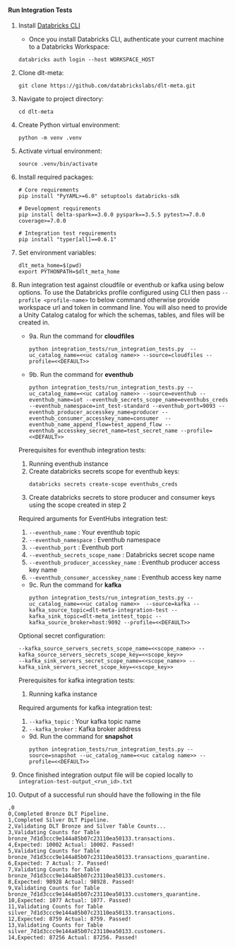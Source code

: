 #### Run Integration Tests
1. Install [Databricks CLI](https://docs.databricks.com/dev-tools/cli/index.html)
    - Once you install Databricks CLI, authenticate your current machine to a Databricks Workspace:

    ```commandline
    databricks auth login --host WORKSPACE_HOST
    ```

2. Clone dlt-meta:
    ```commandline
    git clone https://github.com/databrickslabs/dlt-meta.git
    ```

3. Navigate to project directory:
    ```commandline
    cd dlt-meta
    ```

4. Create Python virtual environment:
    ```commandline
    python -m venv .venv
    ```

5. Activate virtual environment:
    ```commandline
    source .venv/bin/activate
    ```

6. Install required packages:
    ```commandline
    # Core requirements
    pip install "PyYAML>=6.0" setuptools databricks-sdk
    
    # Development requirements
    pip install delta-spark==3.0.0 pyspark==3.5.5 pytest>=7.0.0 coverage>=7.0.0
    
    # Integration test requirements
    pip install "typer[all]==0.6.1"
    ```

7. Set environment variables:
    ```commandline
    dlt_meta_home=$(pwd)
    export PYTHONPATH=$dlt_meta_home
    ```

9. Run integration test against cloudfile or eventhub or kafka using below options. To use the Databricks profile configured using CLI then pass ```--profile <profile-name>``` to below command otherwise provide workspace url and token in command line. You will also need to provide a Unity Catalog catalog for which the schemas, tables, and files will be created in.

    - 9a. Run the command for  **cloudfiles**
        ```commandline
        python integration_tests/run_integration_tests.py  --uc_catalog_name=<<uc catalog name>> --source=cloudfiles --profile=<<DEFAULT>>
        ```

    - 9b. Run the command for **eventhub**
        ```commandline
        python integration_tests/run_integration_tests.py --uc_catalog_name=<<uc catalog name>> --source=eventhub --eventhub_name=iot --eventhub_secrets_scope_name=eventhubs_creds --eventhub_namespace=int_test-standard --eventhub_port=9093 --eventhub_producer_accesskey_name=producer --eventhub_consumer_accesskey_name=consumer  --eventhub_name_append_flow=test_append_flow --eventhub_accesskey_secret_name=test_secret_name --profile=<<DEFAULT>>
        ```
    Prerequisites for eventhub integration tests:
    1. Running eventhub instance
    2. Create databricks secrets scope for eventhub keys:
       ```commandline
       databricks secrets create-scope eventhubs_creds
       ```
    3. Create databricks secrets to store producer and consumer keys using the scope created in step 2

    Required arguments for EventHubs integration test:
    1. `--eventhub_name` : Your eventhub topic
    2. `--eventhub_namespace` : Eventhub namespace
    3. `--eventhub_port` : Eventhub port
    4. `--eventhub_secrets_scope_name` : Databricks secret scope name
    5. `--eventhub_producer_accesskey_name` : Eventhub producer access key name
    6. `--eventhub_consumer_accesskey_name` : Eventhub access key name


    - 9c. Run the command for **kafka**
        ```commandline
        python integration_tests/run_integration_tests.py --uc_catalog_name=<<uc catalog name>>  --source=kafka --kafka_source_topic=dlt-meta-integration-test --kafka_sink_topic=dlt-meta_inttest_topic --kafka_source_broker=host:9092 --profile=<<DEFAULT>>
        ```
    Optional secret configuration:
    ```commandline
    --kafka_source_servers_secrets_scope_name=<<scope_name>> --kafka_source_servers_secrets_scope_key=<<scope_key>>
    --kafka_sink_servers_secret_scope_name=<<scope_name>> --kafka_sink_servers_secret_scope_key=<<scope_key>>
    ```

    Prerequisites for kafka integration tests:
    1. Running kafka instance

    Required arguments for kafka integration test:
    1. `--kafka_topic` : Your kafka topic name
    2. `--kafka_broker` : Kafka broker address
    
    - 9d. Run the command for **snapshot**
        ```commandline
        python integration_tests/run_integration_tests.py --source=snapshot --uc_catalog_name=<<uc catalog name>> --profile=<<DEFAULT>>
        ```


10. Once finished integration output file will be copied locally to
```integration-test-output_<run_id>.txt```

11. Output of a successful run should have the following in the file
```
,0
0,Completed Bronze DLT Pipeline.
1,Completed Silver DLT Pipeline.
2,Validating DLT Bronze and Silver Table Counts...
3,Validating Counts for Table bronze_7d1d3ccc9e144a85b07c23110ea50133.transactions.
4,Expected: 10002 Actual: 10002. Passed!
5,Validating Counts for Table bronze_7d1d3ccc9e144a85b07c23110ea50133.transactions_quarantine.
6,Expected: 7 Actual: 7. Passed!
7,Validating Counts for Table bronze_7d1d3ccc9e144a85b07c23110ea50133.customers.
8,Expected: 98928 Actual: 98928. Passed!
9,Validating Counts for Table bronze_7d1d3ccc9e144a85b07c23110ea50133.customers_quarantine.
10,Expected: 1077 Actual: 1077. Passed!
11,Validating Counts for Table silver_7d1d3ccc9e144a85b07c23110ea50133.transactions.
12,Expected: 8759 Actual: 8759. Passed!
13,Validating Counts for Table silver_7d1d3ccc9e144a85b07c23110ea50133.customers.
14,Expected: 87256 Actual: 87256. Passed!
```
